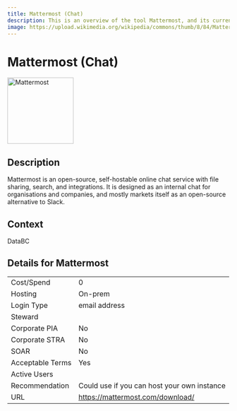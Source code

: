 ```yaml
---
title: Mattermost (Chat)
description: This is an overview of the tool Mattermost, and its current status  within BC Gov.
image: https://upload.wikimedia.org/wikipedia/commons/thumb/8/84/Mattermost_logo_horizontal.svg/800px-Mattermost_logo_horizontal.svg.png
---
```


# Mattermost (Chat)

<img src="https://upload.wikimedia.org/wikipedia/commons/thumb/8/84/Mattermost_logo_horizontal.svg/800px-Mattermost_logo_horizontal.svg.png" alt="Mattermost" width="150"/>

## Description
Mattermost is an open-source, self-hostable online chat service with file sharing, search, and integrations. It is designed as an internal chat for organisations and companies, and mostly markets itself as an open-source alternative to Slack.

## Context
DataBC

##  Details for Mattermost

|   |   |
|---|---|
|Cost/Spend   | 0  |
|Hosting   | On-prem  |
|Login Type | email address |
|Steward |  |
|Corporate PIA   | No  |
|Corporate STRA   | No   |
|SOAR   | No  |
|Acceptable Terms   | Yes  |
|Active Users   |   |
|Recommendation   |  Could use if you can host your own instance |
|URL   | https://mattermost.com/download/  |
